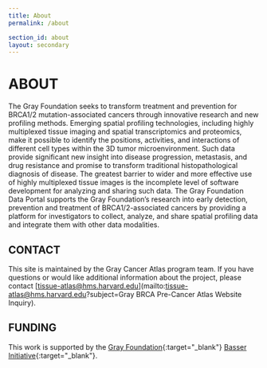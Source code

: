 ```yaml
---
title: About
permalink: /about

section_id: about
layout: secondary
---
```

# ABOUT 

The Gray Foundation seeks to transform treatment and prevention for BRCA1/2 mutation-associated cancers through innovative research and new profiling methods. Emerging spatial profiling technologies, including highly multiplexed tissue imaging and spatial transcriptomics and proteomics, make it possible to identify the positions, activities, and interactions of different cell types within the 3D tumor microenvironment. Such data provide significant new insight into disease progression, metastasis, and drug resistance and promise to transform traditional histopathological diagnosis of disease. The greatest barrier to wider and more effective use of highly multiplexed tissue images is the incomplete level of software development for analyzing and sharing such data. The Gray Foundation Data Portal supports the Gray Foundation’s research into early detection, prevention and treatment of BRCA1/2-associated cancers by providing a platform for investigators to collect, analyze, and share spatial profiling data and integrate them with other data modalities.

## CONTACT
This site is maintained by the Gray Cancer Atlas program team. If you have questions or would like additional information about the project, please contact [tissue-atlas@hms.harvard.edu](mailto:tissue-atlas@hms.harvard.edu?subject=Gray BRCA Pre-Cancer Atlas Website Inquiry).

## FUNDING
This work is supported by the [Gray Foundation](https://grayfoundation.org/){:target="_blank"} [Basser Initiative](https://www.basser.org/){:target="_blank"}.
